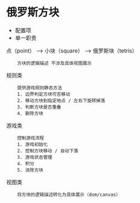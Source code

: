 # 俄罗斯方块
- 配置项
- 单一职责

点（point） --> 小块（square） --> 俄罗斯块（tetris）
```
    方块的逻辑描述 不涉及具体视图展示
```
规则类
```
    提供游戏规则静态方法
    1. 边界判定方块可否移动
    2. 移动方块到指定地点 / 左右下旋转掉落
    3. 判断方块是否重叠
    4. 删除方块
```

游戏类
```
    控制游戏流程
    1. 游戏初始化
    2. 控制方块移动 / 自动下落
    3. 游戏状态管理
    4. 积分
    5. 消除方块
```

视图类
```
    将方块的逻辑描述转化为具体展示（dom/canvas）
```